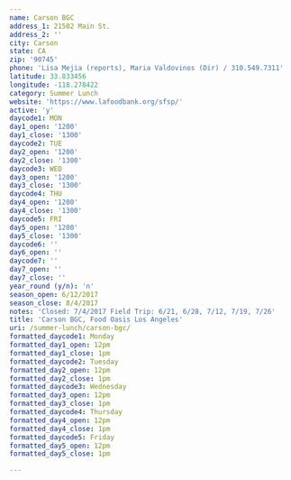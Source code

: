 ```yaml
---
name: Carson BGC
address_1: 21502 Main St.
address_2: ''
city: Carson
state: CA
zip: '90745'
phone: 'Lisa Mejia (reports), Maria Valdovinos (Dir) / 310.549.7311'
latitude: 33.833456
longitude: -118.278422
category: Summer Lunch
website: 'https://www.lafoodbank.org/sfsp/'
active: 'y'
daycode1: MON
day1_open: '1200'
day1_close: '1300'
daycode2: TUE
day2_open: '1200'
day2_close: '1300'
daycode3: WED
day3_open: '1200'
day3_close: '1300'
daycode4: THU
day4_open: '1200'
day4_close: '1300'
daycode5: FRI
day5_open: '1200'
day5_close: '1300'
daycode6: ''
day6_open: ''
daycode7: ''
day7_open: ''
day7_close: ''
year_round (y/n): 'n'
season_open: 6/12/2017
season_close: 8/4/2017
notes: 'Closed: 7/4/2017 Field Trip: 6/21, 6/28, 7/12, 7/19, 7/26'
title: 'Carson BGC, Food Oasis Los Angeles'
uri: /summer-lunch/carson-bgc/
formatted_daycode1: Monday
formatted_day1_open: 12pm
formatted_day1_close: 1pm
formatted_daycode2: Tuesday
formatted_day2_open: 12pm
formatted_day2_close: 1pm
formatted_daycode3: Wednesday
formatted_day3_open: 12pm
formatted_day3_close: 1pm
formatted_daycode4: Thursday
formatted_day4_open: 12pm
formatted_day4_close: 1pm
formatted_daycode5: Friday
formatted_day5_open: 12pm
formatted_day5_close: 1pm

---
```



